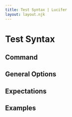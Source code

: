 ```yaml
---
title: Test Syntax | Lucifer
layout: layout.njk
---
```


# Test Syntax

## Command
## General Options
## Expectations
## Examples